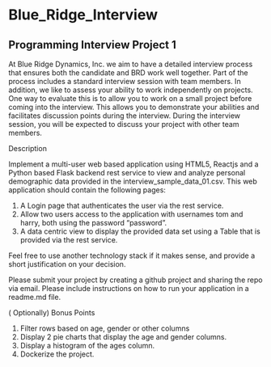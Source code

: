 # Blue_Ridge_Interview

## Programming Interview Project 1

At Blue Ridge Dynamics, Inc. we aim to have a detailed interview process that ensures both the
candidate and BRD work well together. Part of the process includes a standard interview
session with team members. In addition, we like to assess your ability to work independently on
projects. One way to evaluate this is to allow you to work on a small project before coming into
the interview. This allows you to demonstrate your abilities and facilitates discussion points
during the interview. During the interview session, you will be expected to discuss your project
with other team members.

Description

Implement a multi-user web based application using HTML5, Reactjs and a Python based Flask
backend rest service to view and analyze personal demographic data provided in the
interview_sample_data_01.csv. This web application should contain the following pages:

1. A Login page that authenticates the user via the rest service.
2. Allow two users access to the application with usernames tom and harry, both using the
password “password”.
3. A data centric view to display the provided data set using a Table that is provided via the
rest service.

Feel free to use another technology stack if it makes sense, and provide a short justification on
your decision.

Please submit your project by creating a github project and sharing the repo via email.
Please include instructions on how to run your application in a readme.md file.

( Optionally) Bonus Points
1. Filter rows based on age, gender or other columns
2. Display 2 pie charts that display the age and gender columns.
3. Display a histogram of the ages column.
4. Dockerize the project.
